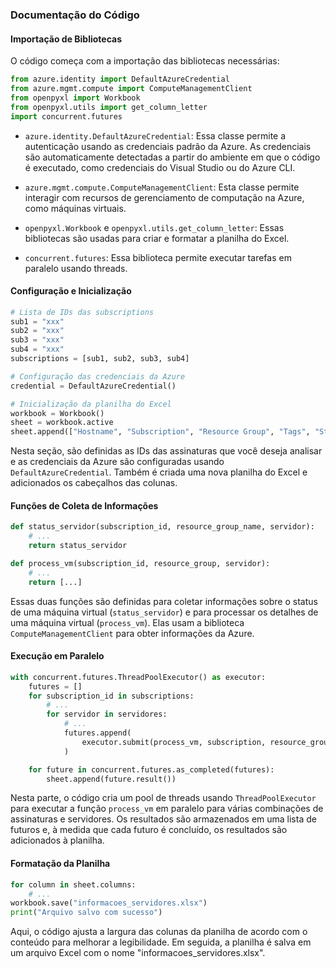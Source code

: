 ### Documentação do Código

#### Importação de Bibliotecas

O código começa com a importação das bibliotecas necessárias:

```python
from azure.identity import DefaultAzureCredential
from azure.mgmt.compute import ComputeManagementClient
from openpyxl import Workbook
from openpyxl.utils import get_column_letter
import concurrent.futures
```

- `azure.identity.DefaultAzureCredential`: Essa classe permite a autenticação usando as credenciais padrão da Azure. As credenciais são automaticamente detectadas a partir do ambiente em que o código é executado, como credenciais do Visual Studio ou do Azure CLI.

- `azure.mgmt.compute.ComputeManagementClient`: Esta classe permite interagir com recursos de gerenciamento de computação na Azure, como máquinas virtuais.

- `openpyxl.Workbook` e `openpyxl.utils.get_column_letter`: Essas bibliotecas são usadas para criar e formatar a planilha do Excel.

- `concurrent.futures`: Essa biblioteca permite executar tarefas em paralelo usando threads.

#### Configuração e Inicialização

```python
# Lista de IDs das subscriptions
sub1 = "xxx"
sub2 = "xxx"
sub3 = "xxx"
sub4 = "xxx"
subscriptions = [sub1, sub2, sub3, sub4]

# Configuração das credenciais da Azure
credential = DefaultAzureCredential()

# Inicialização da planilha do Excel
workbook = Workbook()
sheet = workbook.active
sheet.append(["Hostname", "Subscription", "Resource Group", "Tags", "Status", "Localizacao", "VM Size", "Zona"])
```

Nesta seção, são definidas as IDs das assinaturas que você deseja analisar e as credenciais da Azure são configuradas usando `DefaultAzureCredential`. Também é criada uma nova planilha do Excel e adicionados os cabeçalhos das colunas.

#### Funções de Coleta de Informações

```python
def status_servidor(subscription_id, resource_group_name, servidor):
    # ...
    return status_servidor

def process_vm(subscription_id, resource_group, servidor):
    # ...
    return [...]
```

Essas duas funções são definidas para coletar informações sobre o status de uma máquina virtual (`status_servidor`) e para processar os detalhes de uma máquina virtual (`process_vm`). Elas usam a biblioteca `ComputeManagementClient` para obter informações da Azure.

#### Execução em Paralelo

```python
with concurrent.futures.ThreadPoolExecutor() as executor:
    futures = []
    for subscription_id in subscriptions:
        # ...
        for servidor in servidores:
            # ...
            futures.append(
                executor.submit(process_vm, subscription, resource_group, servidor)
            )

    for future in concurrent.futures.as_completed(futures):
        sheet.append(future.result())
```

Nesta parte, o código cria um pool de threads usando `ThreadPoolExecutor` para executar a função `process_vm` em paralelo para várias combinações de assinaturas e servidores. Os resultados são armazenados em uma lista de futuros e, à medida que cada futuro é concluído, os resultados são adicionados à planilha.

#### Formatação da Planilha

```python
for column in sheet.columns:
    # ...
workbook.save("informacoes_servidores.xlsx")
print("Arquivo salvo com sucesso")
```

Aqui, o código ajusta a largura das colunas da planilha de acordo com o conteúdo para melhorar a legibilidade. Em seguida, a planilha é salva em um arquivo Excel com o nome "informacoes_servidores.xlsx".